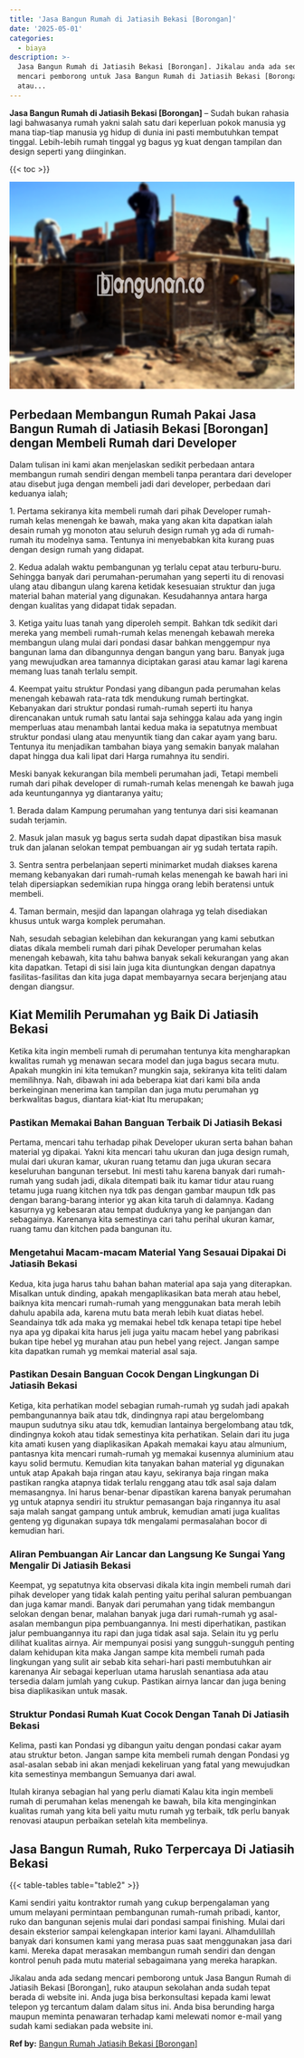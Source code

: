```yaml
---
title: 'Jasa Bangun Rumah di Jatiasih Bekasi [Borongan]'
date: '2025-05-01'
categories:
  - biaya
description: >-
  Jasa Bangun Rumah di Jatiasih Bekasi [Borongan]. Jikalau anda ada sedang
  mencari pemborong untuk Jasa Bangun Rumah di Jatiasih Bekasi [Borongan], ruko
  atau...
---
```


**Jasa Bangun Rumah di Jatiasih Bekasi \[Borongan\]** – Sudah bukan rahasia lagi bahwasanya rumah yakni salah satu dari keperluan pokok manusia yg mana tiap-tiap manusia yg hidup di dunia ini pasti membutuhkan tempat tinggal. Lebih-lebih rumah tinggal yg bagus yg kuat dengan tampilan dan design seperti yang diinginkan.

{{< toc >}}

![Jasa Bangun Rumah di Jatiasih Bekasi [Borongan]](/images/borong-bangunan-20.png)

## Perbedaan Membangun Rumah Pakai Jasa Bangun Rumah di Jatiasih Bekasi \[Borongan\] dengan Membeli Rumah dari Developer

Dalam tulisan ini kami akan menjelaskan sedikit perbedaan antara membangun rumah sendiri dengan membeli tanpa perantara dari developer atau disebut juga dengan membeli jadi dari developer, perbedaan dari keduanya ialah;

1\. Pertama sekiranya kita membeli rumah dari pihak Developer rumah-rumah kelas menengah ke bawah, maka yang akan kita dapatkan ialah desain rumah yg monoton atau seluruh design rumah yg ada di rumah-rumah itu modelnya sama. Tentunya ini menyebabkan kita kurang puas dengan design rumah yang didapat.

2\. Kedua adalah waktu pembangunan yg terlalu cepat atau terburu-buru. Sehingga banyak dari perumahan-perumahan yang seperti itu di renovasi ulang atau dibangun ulang karena ketidak kesesuaian struktur dan juga material bahan material yang digunakan. Kesudahannya antara harga dengan kualitas yang didapat tidak sepadan.

3\. Ketiga yaitu luas tanah yang diperoleh sempit. Bahkan tdk sedikit dari mereka yang membeli rumah-rumah kelas menengah kebawah mereka membangun ulang mulai dari pondasi dasar bahkan menggempur nya bangunan lama dan dibangunnya dengan bangun yang baru. Banyak juga yang mewujudkan area tamannya diciptakan garasi atau kamar lagi karena memang luas tanah terlalu sempit.

4\. Keempat yaitu struktur Pondasi yang dibangun pada perumahan kelas menengah kebawah rata-rata tdk mendukung rumah bertingkat. Kebanyakan dari struktur pondasi rumah-rumah seperti itu hanya direncanakan untuk rumah satu lantai saja sehingga kalau ada yang ingin memperluas atau menambah lantai kedua maka ia sepatutnya membuat struktur pondasi ulang atau menyuntik tiang dan cakar ayam yang baru. Tentunya itu menjadikan tambahan biaya yang semakin banyak malahan dapat hingga dua kali lipat dari Harga rumahnya itu sendiri.

Meski banyak kekurangan bila membeli perumahan jadi, Tetapi membeli rumah dari pihak developer di rumah-rumah kelas menengah ke bawah juga ada keuntungannya yg diantaranya yaitu;

1\. Berada dalam Kampung perumahan yang tentunya dari sisi keamanan sudah terjamin.

2\. Masuk jalan masuk yg bagus serta sudah dapat dipastikan bisa masuk truk dan jalanan selokan tempat pembuangan air yg sudah tertata rapih.

3\. Sentra sentra perbelanjaan seperti minimarket mudah diakses karena memang kebanyakan dari rumah-rumah kelas menengah ke bawah hari ini telah dipersiapkan sedemikian rupa hingga orang lebih beratensi untuk membeli.

4\. Taman bermain, mesjid dan lapangan olahraga yg telah disediakan khusus untuk warga komplek perumahan.

Nah, sesudah sebagian kelebihan dan kekurangan yang kami sebutkan diatas dikala membeli rumah dari pihak Developer perumahan kelas menengah kebawah, kita tahu bahwa banyak sekali kekurangan yang akan kita dapatkan. Tetapi di sisi lain juga kita diuntungkan dengan dapatnya fasilitas-fasilitas dan kita juga dapat membayarnya secara berjenjang atau dengan diangsur.

## Kiat Memilih Perumahan yg Baik Di Jatiasih Bekasi

Ketika kita ingin membeli rumah di perumahan tentunya kita mengharapkan kwalitas rumah yg menawan secara model dan juga bagus secara mutu. Apakah mungkin ini kita temukan? mungkin saja, sekiranya kita teliti dalam memilihnya. Nah, dibawah ini ada beberapa kiat dari kami bila anda berkeinginan menerima kan tampilan dan juga mutu perumahan yg berkwalitas bagus, diantara kiat-kiat Itu merupakan;

### Pastikan Memakai Bahan Banguan Terbaik Di Jatiasih Bekasi

Pertama, mencari tahu terhadap pihak Developer ukuran serta bahan bahan material yg dipakai. Yakni kita mencari tahu ukuran dan juga design rumah, mulai dari ukuran kamar, ukuran ruang tetamu dan juga ukuran secara keseluruhan bangunan tersebut. Ini mesti tahu karena banyak dari rumah-rumah yang sudah jadi, dikala ditempati baik itu kamar tidur atau ruang tetamu juga ruang kitchen nya tdk pas dengan gambar maupun tdk pas dengan barang-barang interior yg akan kita taruh di dalamnya. Kadang kasurnya yg kebesaran atau tempat duduknya yang ke panjangan dan sebagainya. Karenanya kita semestinya cari tahu perihal ukuran kamar, ruang tamu dan kitchen pada bangunan itu.

### Mengetahui Macam-macam Material Yang Sesauai Dipakai Di Jatiasih Bekasi

Kedua, kita juga harus tahu bahan bahan material apa saja yang diterapkan. Misalkan untuk dinding, apakah mengaplikasikan bata merah atau hebel, baiknya kita mencari rumah-rumah yang menggunakan bata merah lebih dahulu apabila ada, karena mutu bata merah lebih kuat diatas hebel. Seandainya tdk ada maka yg memakai hebel tdk kenapa tetapi tipe hebel nya apa yg dipakai kita harus jeli juga yaitu macam hebel yang pabrikasi bukan tipe hebel yg murahan atau pun hebel yang reject. Jangan sampe kita dapatkan rumah yg memkai material asal saja.

### Pastikan Desain Banguan Cocok Dengan Lingkungan Di Jatiasih Bekasi

Ketiga, kita perhatikan model sebagian rumah-rumah yg sudah jadi apakah pembangunannya baik atau tdk, dindingnya rapi atau bergelombang maupun sudutnya siku atau tdk, kemudian lantainya bergelombang atau tdk, dindingnya kokoh atau tidak semestinya kita perhatikan. Selain dari itu juga kita amati kusen yang diaplikasikan Apakah memakai kayu atau almunium, pantasnya kita mencari rumah-rumah yg memakai kusennya aluminium atau kayu solid bermutu. Kemudian kita tanyakan bahan material yg digunakan untuk atap Apakah baja ringan atau kayu, sekiranya baja ringan maka pastikan rangka atapnya tidak terlalu renggang atau tdk asal saja dalam memasangnya. Ini harus benar-benar dipastikan karena banyak perumahan yg untuk atapnya sendiri itu struktur pemasangan baja ringannya itu asal saja malah sangat gampang untuk ambruk, kemudian amati juga kualitas genteng yg digunakan supaya tdk mengalami permasalahan bocor di kemudian hari.

### Aliran Pembuangan Air Lancar dan Langsung Ke Sungai Yang Mengalir Di Jatiasih Bekasi

Keempat, yg sepatutnya kita observasi dikala kita ingin membeli rumah dari pihak developer yang tidak kalah penting yaitu perihal saluran pembuangan dan juga kamar mandi. Banyak dari perumahan yang tidak membangun selokan dengan benar, malahan banyak juga dari rumah-rumah yg asal-asalan membangun pipa pembuangannya. Ini mesti diperhatikan, pastikan jalur pembuangannya itu rapi dan juga tidak asal saja. Selain itu yg perlu dilihat kualitas airnya. Air mempunyai posisi yang sungguh-sungguh penting dalam kehidupan kita maka Jangan sampe kita membeli rumah pada lingkungan yang sulit air sebab kita sehari-hari pasti membutuhkan air karenanya Air sebagai keperluan utama haruslah senantiasa ada atau tersedia dalam jumlah yang cukup. Pastikan airnya lancar dan juga bening bisa diaplikasikan untuk masak.

### Struktur Pondasi Rumah Kuat Cocok Dengan Tanah Di Jatiasih Bekasi

Kelima, pasti kan Pondasi yg dibangun yaitu dengan pondasi cakar ayam atau struktur beton. Jangan sampe kita membeli rumah dengan Pondasi yg asal-asalan sebab ini akan menjadi kekeliruan yang fatal yang mewujudkan kita semestinya membangun Semuanya dari awal.

Itulah kiranya sebagian hal yang perlu diamati Kalau kita ingin membeli rumah di perumahan kelas menengah ke bawah, bila kita menginginkan kualitas rumah yang kita beli yaitu mutu rumah yg terbaik, tdk perlu banyak renovasi ataupun perbaikan setelah kita membelinya.

## Jasa Bangun Rumah, Ruko Terpercaya Di Jatiasih Bekasi

{{< table-tables table="table2" >}}

Kami sendiri yaitu kontraktor rumah yang cukup berpengalaman yang umum melayani permintaan pembangunan rumah-rumah pribadi, kantor, ruko dan bangunan sejenis mulai dari pondasi sampai finishing. Mulai dari desain eksterior sampai kelengkapan interior kami layani. Alhamdulillah banyak dari konsumen kami yang merasa puas saat menggunakan jasa dari kami. Mereka dapat merasakan membangun rumah sendiri dan dengan kontrol penuh pada mutu material sebagaimana yang mereka harapkan.

Jikalau anda ada sedang mencari pemborong untuk Jasa Bangun Rumah di Jatiasih Bekasi \[Borongan\], ruko ataupun sekolahan anda sudah tepat berada di website ini. Anda juga bisa berkonsultasi kepada kami lewat telepon yg tercantum dalam dalam situs ini. Anda bisa berunding harga maupun meminta penawaran terhadap kami melewati nomor e-mail yang sudah kami sediakan pada website ini.

**Ref by:** [Bangun Rumah Jatiasih Bekasi [Borongan]](https://id.wikipedia.org/wiki/Bangun)
